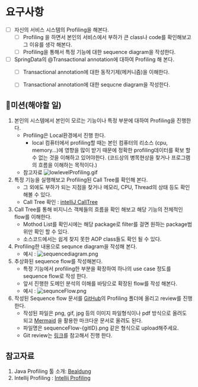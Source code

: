 # 요구사항
- [ ] 자신의 서비스 시스템의 Profiling을 해본다.
    - [ ] Profiling 을 하면서 본인의 서비스에서 부하가 큰 class나 code를 확인해보고 그 이유를 생각 해본다.
    - [ ] Profiling을 통해서 특정 기능에 대한 sequence diagram을 작성한다.
- [ ] SpringData의 @Transactional annotation에 대하여 Profiling 해 본다.
    - [ ] Transactional annotation에 대한 동작기제(메커니즘)을 이해한다.
    - [ ] Transactional annotation에 대한 sequcne diagram을 작성한다.



## 🚀미션(해야할 일)
1. 본인의 시스템에서 본인이 모르는 기능이나 특정 부분에 대하여 Profiling을 진행한다.
    - Profiling은 Local환경에서 진행 한다. 
        - local 컴퓨터에서 profiling할 때는 본인 컴퓨터의 리소스 (cpu, memory...)에 영향을 많이 받기 때문에 정확한 profiling데이터를 확보 할 수 없는 것을 이해하고 있어야한다. (코드상의 병목현상을 찾거나 프로그램의 흐름을 이해하는 목적이다.)
    - 참고자료 ![lowlevelProfiling.gif](https://nextstep-storage.s3.ap-northeast-2.amazonaws.com/81d4177ead1740ae80a85878e04e6a4f)
1. 특정 기능을 실행해보고 Profiling된 Call Tree를 확인해 본다. 
    - 그 외에도 부하가 되는 지점을 찾거나 메모리, CPU, Thread의 상태 등도 확인 해볼 수 있다.
    - Call Tree 확인 : [intelliJ CallTree](https://www.jetbrains.com/help/idea/read-the-profiling-report.html#profiler-call-tree)
1. Call Tree를 통해 비지니스 객체들의 흐름을 확인 해보고 해당 기능의 전체적인 flow를 이해한다.
    - Mothod List를 확인시에는 해당 package로 filter를 걸면 원하는 package범위만 확인 할 수 있다. 
    - 소스코드에서는 쉽게 찾지 못한 AOP class들도 확인 될 수 있다.
1. Profiling한 내용으로 sequnce diagram을 작성해 본다.
    - 예시 : ![sequencediagram.png](https://nextstep-storage.s3.ap-northeast-2.amazonaws.com/e924aa7f146b45da9c4c7076916b4094)
1. 추상화된 sequence flow를 작성해본다.
    - 특정 기능에서 profiling한 부분을 확장하여 하나의 use case 정도를 sequence flow로 작성 한다.
    - 앞서 진행한 도메인 분석의 이해를 바탕으로 확장된 flow를 작성 해본다.
    - 예시 : ![sequnceFlow.png](https://nextstep-storage.s3.ap-northeast-2.amazonaws.com/6445f88ad50b4fd5b2a1c17a4c77f220)
1. 작성된 Sequence flow 문서를 [GitHub](https://github.com/next-step/career-domain/)의 Profiling 폴더에 올리고 review를 진행한다.
    - 작성된 파일은 png, gif, jpg 등의 이미지 파일형식이나 pdf 방식으로 올려도 되고 [Mermaid](https://mermaid.js.org/#/) 을 활용한 마크다운 문서로 올려도 된다. 
    - 파일명은 sequenceFlow-{gitID}.png 같은 형식으로 upload해주세요.
    - Git review는 [링크](https://github.com/next-step/nextstep-docs/tree/master/codereview)를 참고해서 진행 한다.



## 참고자료
1. Java Profiling 툴 소개: [Bealdung](https://www.baeldung.com/java-profilers)
2. Intellij Profiling : [Intellij Profiling](https://blog.jetbrains.com/idea/2020/03/profiling-tools-and-intellij-idea-ultimate/)
